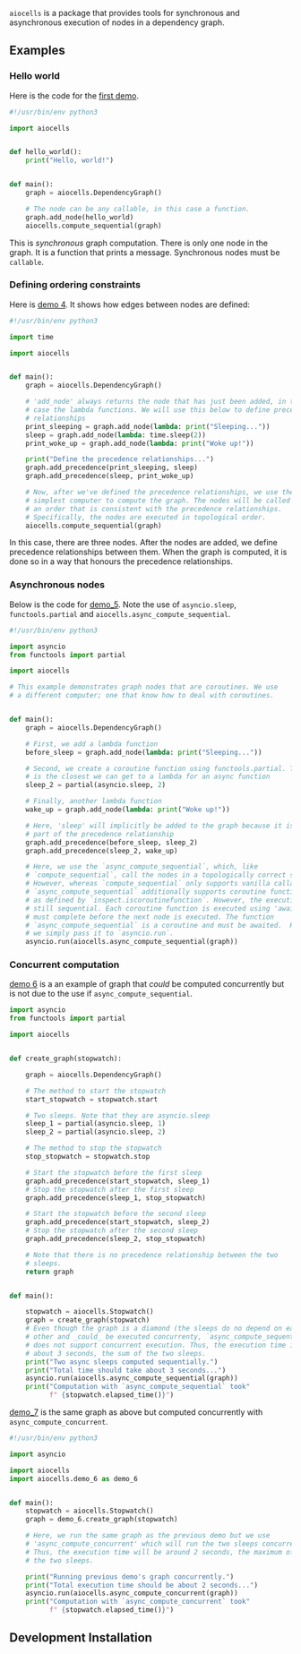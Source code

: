 `aiocells` is a package that provides tools for synchronous and asynchronous
execution of nodes in a dependency graph.

## Examples

### Hello world

Here is the code for the [first demo](src/aiocells/demo_1.py).

```python
#!/usr/bin/env python3

import aiocells


def hello_world():
    print("Hello, world!")


def main():
    graph = aiocells.DependencyGraph()

    # The node can be any callable, in this case a function.
    graph.add_node(hello_world)
    aiocells.compute_sequential(graph)
```

This is _synchronous_ graph computation. There is only one node in the graph.
It is a function that prints a message. Synchronous nodes must be `callable`.

### Defining ordering constraints

Here is [demo 4](src/aiocells/demo_4.py). It shows how edges between nodes
are defined:


```python
#!/usr/bin/env python3

import time

import aiocells


def main():
    graph = aiocells.DependencyGraph()

    # 'add_node' always returns the node that has just been added, in this
    # case the lambda functions. We will use this below to define precedence
    # relationships
    print_sleeping = graph.add_node(lambda: print("Sleeping..."))
    sleep = graph.add_node(lambda: time.sleep(2))
    print_woke_up = graph.add_node(lambda: print("Woke up!"))

    print("Define the precedence relationships...")
    graph.add_precedence(print_sleeping, sleep)
    graph.add_precedence(sleep, print_woke_up)

    # Now, after we've defined the precedence relationships, we use the
    # simplest computer to compute the graph. The nodes will be called in
    # an order that is consistent with the precedence relationships.
    # Specifically, the nodes are executed in topological order.
    aiocells.compute_sequential(graph)
```

In this case, there are three nodes. After the nodes are added, we define
precedence relationships between them. When the graph is computed, it is
done so in a way that honours the precedence relationships.

### Asynchronous nodes

Below is the code for [demo_5](src/aiocells/demo_5.py). Note the use of
`asyncio.sleep`, `functools.partial` and `aiocells.async_compute_sequential`.

```python
#!/usr/bin/env python3

import asyncio
from functools import partial

import aiocells

# This example demonstrates graph nodes that are coroutines. We use
# a different computer; one that know how to deal with coroutines.


def main():
    graph = aiocells.DependencyGraph()

    # First, we add a lambda function
    before_sleep = graph.add_node(lambda: print("Sleeping..."))

    # Second, we create a coroutine function using functools.partial. This
    # is the closest we can get to a lambda for an async function
    sleep_2 = partial(asyncio.sleep, 2)

    # Finally, another lambda function
    wake_up = graph.add_node(lambda: print("Woke up!"))

    # Here, 'sleep' will implicitly be added to the graph because it is
    # part of the precedence relationship
    graph.add_precedence(before_sleep, sleep_2)
    graph.add_precedence(sleep_2, wake_up)

    # Here, we use the `async_compute_sequential`, which, like
    # `compute_sequential`, call the nodes in a topologically correct sequence.
    # However, whereas `compute_sequential` only supports vanilla callables,
    # `async_compute_sequential` additionally supports coroutine functions,
    # as defined by `inspect.iscoroutinefunction`. However, the execution is
    # still sequential. Each coroutine function is executed using 'await' and
    # must complete before the next node is executed. The function
    # `async_compute_sequential` is a coroutine and must be awaited.  Here,
    # we simply pass it to `asyncio.run`.
    asyncio.run(aiocells.async_compute_sequential(graph))
```

### Concurrent computation

[demo 6](src/aiocells/demo_6.py) is a an example of graph that _could_ be
computed concurrently but is not due to the use if `async_compute_sequential`.

```python
import asyncio
from functools import partial

import aiocells


def create_graph(stopwatch):

    graph = aiocells.DependencyGraph()

    # The method to start the stopwatch
    start_stopwatch = stopwatch.start

    # Two sleeps. Note that they are asyncio.sleep
    sleep_1 = partial(asyncio.sleep, 1)
    sleep_2 = partial(asyncio.sleep, 2)

    # The method to stop the stopwatch
    stop_stopwatch = stopwatch.stop

    # Start the stopwatch before the first sleep
    graph.add_precedence(start_stopwatch, sleep_1)
    # Stop the stopwatch after the first sleep
    graph.add_precedence(sleep_1, stop_stopwatch)

    # Start the stopwatch before the second sleep
    graph.add_precedence(start_stopwatch, sleep_2)
    # Stop the stopwatch after the second sleep
    graph.add_precedence(sleep_2, stop_stopwatch)

    # Note that there is no precedence relationship between the two
    # sleeps.
    return graph


def main():

    stopwatch = aiocells.Stopwatch()
    graph = create_graph(stopwatch)
    # Even though the graph is a diamond (the sleeps do no depend on each
    # other and _could_ be executed concurrenty, `async_compute_sequential`
    # does not support concurrent execution. Thus, the execution time is
    # about 3 seconds, the sum of the two sleeps.
    print("Two async sleeps computed sequentially.")
    print("Total time should take about 3 seconds...")
    asyncio.run(aiocells.async_compute_sequential(graph))
    print("Computation with `async_compute_sequential` took"
          f" {stopwatch.elapsed_time()}")
```

[demo_7](src/aiocells/demo_7.py) is the same graph as above but computed
concurrently with `async_compute_concurrent`.

```python
#!/usr/bin/env python3

import asyncio

import aiocells
import aiocells.demo_6 as demo_6


def main():
    stopwatch = aiocells.Stopwatch()
    graph = demo_6.create_graph(stopwatch)

    # Here, we run the same graph as the previous demo but we use
    # 'async_compute_concurrent' which will run the two sleeps concurrently.
    # Thus, the execution time will be around 2 seconds, the maximum of
    # the two sleeps.

    print("Running previous demo's graph concurrently.")
    print("Total execution time should be about 2 seconds...")
    asyncio.run(aiocells.async_compute_concurrent(graph))
    print("Computation with `async_compute_concurrent` took"
          f" {stopwatch.elapsed_time()}")

```

## Development Installation
